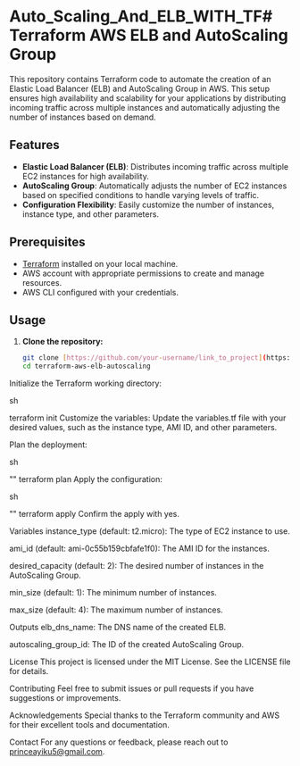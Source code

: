# Auto_Scaling_And_ELB_WITH_TF# Terraform AWS ELB and AutoScaling Group

This repository contains Terraform code to automate the creation of an Elastic Load Balancer (ELB) and AutoScaling Group in AWS. This setup ensures high availability and scalability for your applications by distributing incoming traffic across multiple instances and automatically adjusting the number of instances based on demand.

## Features

- **Elastic Load Balancer (ELB)**: Distributes incoming traffic across multiple EC2 instances for high availability.
- **AutoScaling Group**: Automatically adjusts the number of EC2 instances based on specified conditions to handle varying levels of traffic.
- **Configuration Flexibility**: Easily customize the number of instances, instance type, and other parameters.

## Prerequisites

- [Terraform](https://www.terraform.io/downloads.html) installed on your local machine.
- AWS account with appropriate permissions to create and manage resources.
- AWS CLI configured with your credentials.

## Usage

1. **Clone the repository:**
   ```sh
   git clone [https://github.com/your-username/link_to_project](https://github.com/celetrialprince166/Auto_Scaling_And_ELB_WITH_TF.git)
   cd terraform-aws-elb-autoscaling
Initialize the Terraform working directory:

sh

 
terraform init
Customize the variables: Update the variables.tf file with your desired values, such as the instance type, AMI ID, and other parameters.

Plan the deployment:

sh

 ""
terraform plan
Apply the configuration:

sh

 ""
terraform apply
Confirm the apply with yes.

Variables
instance_type (default: t2.micro): The type of EC2 instance to use.

ami_id (default: ami-0c55b159cbfafe1f0): The AMI ID for the instances.

desired_capacity (default: 2): The desired number of instances in the AutoScaling Group.

min_size (default: 1): The minimum number of instances.

max_size (default: 4): The maximum number of instances.

Outputs
elb_dns_name: The DNS name of the created ELB.

autoscaling_group_id: The ID of the created AutoScaling Group.

License
This project is licensed under the MIT License. See the LICENSE file for details.

Contributing
Feel free to submit issues or pull requests if you have suggestions or improvements.

Acknowledgements
Special thanks to the Terraform community and AWS for their excellent tools and documentation.

Contact
For any questions or feedback, please reach out to princeayiku5@gmail.com.

